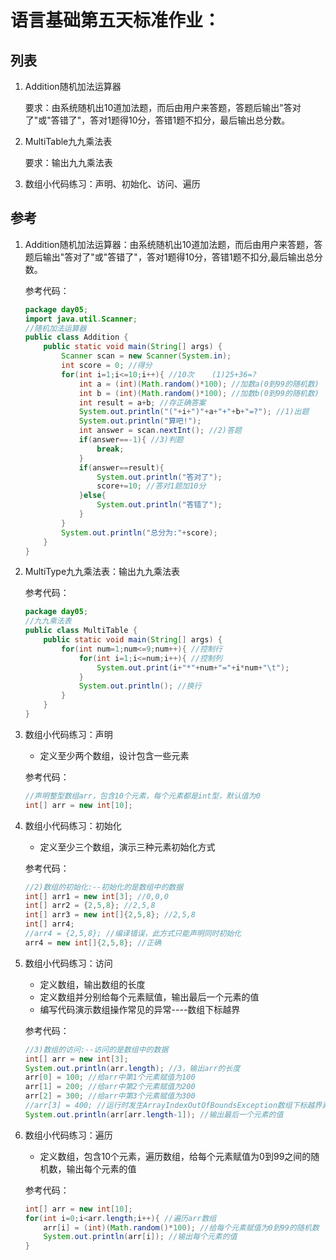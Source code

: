 # 语言基础第五天标准作业：

## 列表

1. Addition随机加法运算器

   要求：由系统随机出10道加法题，而后由用户来答题，答题后输出"答对了"或"答错了"，答对1题得10分，答错1题不扣分，最后输出总分数。

2. MultiTable九九乘法表

   要求：输出九九乘法表

3. 数组小代码练习：声明、初始化、访问、遍历





## 参考

1. Addition随机加法运算器：由系统随机出10道加法题，而后由用户来答题，答题后输出"答对了"或"答错了"，答对1题得10分，答错1题不扣分,最后输出总分数。

   参考代码：

   ```java
   package day05;
   import java.util.Scanner;
   //随机加法运算器
   public class Addition {
       public static void main(String[] args) {
           Scanner scan = new Scanner(System.in);
           int score = 0; //得分
           for(int i=1;i<=10;i++){ //10次    (1)25+36=?
               int a = (int)(Math.random()*100); //加数a(0到99的随机数)
               int b = (int)(Math.random()*100); //加数b(0到99的随机数)
               int result = a+b; //存正确答案
               System.out.println("("+i+")"+a+"+"+b+"=?"); //1)出题
               System.out.println("算吧!");
               int answer = scan.nextInt(); //2)答题
               if(answer==-1){ //3)判题
                   break;
               }
               if(answer==result){
                   System.out.println("答对了");
                   score+=10; //答对1题加10分
               }else{
                   System.out.println("答错了");
               }
           }
           System.out.println("总分为:"+score);
       }
   }
   ```

2. MultiType九九乘法表：输出九九乘法表

   参考代码：

   ```java
   package day05;
   //九九乘法表
   public class MultiTable {
       public static void main(String[] args) {
           for(int num=1;num<=9;num++){ //控制行
               for(int i=1;i<=num;i++){ //控制列
                   System.out.print(i+"*"+num+"="+i*num+"\t");
               }
               System.out.println(); //换行
           }
       }
   }
   ```

3. 数组小代码练习：声明

   - 定义至少两个数组，设计包含一些元素

   参考代码：
   
   ```java
   //声明整型数组arr，包含10个元素，每个元素都是int型，默认值为0
   int[] arr = new int[10];
   ```
   
3. 数组小代码练习：初始化

   - 定义至少三个数组，演示三种元素初始化方式

   参考代码：
   
   ```java
   //2)数组的初始化:--初始化的是数组中的数据
   int[] arr1 = new int[3]; //0,0,0
   int[] arr2 = {2,5,8}; //2,5,8
   int[] arr3 = new int[]{2,5,8}; //2,5,8
   int[] arr4;
   //arr4 = {2,5,8}; //编译错误，此方式只能声明同时初始化
   arr4 = new int[]{2,5,8}; //正确
   ```
   
3. 数组小代码练习：访问

   - 定义数组，输出数组的长度
   - 定义数组并分别给每个元素赋值，输出最后一个元素的值
   - 编写代码演示数组操作常见的异常----数组下标越界
   
   参考代码：
   
   ```java
   //3)数组的访问:--访问的是数组中的数据
   int[] arr = new int[3];
   System.out.println(arr.length); //3，输出arr的长度
   arr[0] = 100; //给arr中第1个元素赋值为100
   arr[1] = 200; //给arr中第2个元素赋值为200
   arr[2] = 300; //给arr中第3个元素赋值为300
   //arr[3] = 400; //运行时发生ArrayIndexOutOfBoundsException数组下标越界异常
   System.out.println(arr[arr.length-1]); //输出最后一个元素的值
   ```
   
3. 数组小代码练习：遍历

   - 定义数组，包含10个元素，遍历数组，给每个元素赋值为0到99之间的随机数，输出每个元素的值

   参考代码：
   
   ```java
   int[] arr = new int[10];
   for(int i=0;i<arr.length;i++){ //遍历arr数组
       arr[i] = (int)(Math.random()*100); //给每个元素赋值为0到99的随机数
       System.out.println(arr[i]); //输出每个元素的值
   }
   ```
   
   
